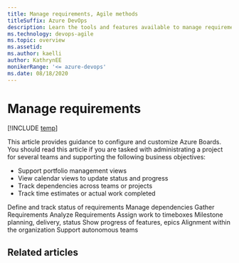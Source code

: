 ```yaml
---
title: Manage requirements, Agile methods
titleSuffix: Azure DevOps
description: Learn the tools and features available to manage requirements 
ms.technology: devops-agile 
ms.topic: overview
ms.assetid: 
ms.author: kaelli
author: KathrynEE
monikerRange: '<= azure-devops'
ms.date: 08/18/2020
---
```




# Manage requirements 

[!INCLUDE [temp](includes/version-vsts-only.md)]

This article provides guidance to configure and customize Azure Boards. You should read this article if you are tasked with administrating a project for several teams and supporting the following business objectives: 

- Support portfolio management views 
- View calendar views to update status and progress  
- Track dependencies across teams or projects 
- Track time estimates or actual work completed 
 

Define and track status of requirements
Manage dependencies
Gather Requirements
Analyze Requirements
Assign work to timeboxes
Milestone planning, delivery, status
Show progress of features, epics
Alignment within the organization
Support autonomous teams

## Related articles
  

